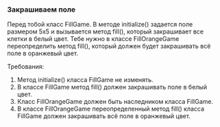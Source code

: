 
### Закрашиваем поле

Перед тобой класс FillGame. В методе initialize() задается поле размером 5x5 и вызывается метод fill(), который закрашивает
все клетки в белый цвет. Тебе нужно в классе FillOrangeGame переопределить метод fill(), который должен
будет закрашивать всё поле в оранжевый цвет.


Требования:
1.	Метод initialize() класса FillGame не изменять.
2.	В классе FillGame метод fill() должен закрашивать поле в белый цвет.
3.	Класс FillOrangeGame должен быть наследником класса FillGame.
4.	В классе FillOrangeGame переопределенный метод fill() класса FillGame должен закрашивать всё поле в оранжевый цвет.


